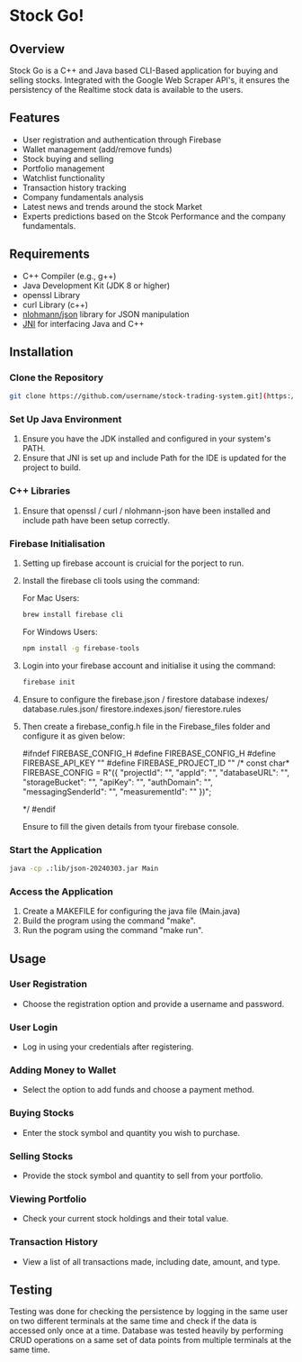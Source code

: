 # Stock Go!

## Overview

Stock Go is a C++ and Java based CLI-Based application for buying and selling stocks. Integrated with the Google Web Scraper API's, it ensures the persistency of the Realtime stock data is available to the users.

## Features

- User registration and authentication through Firebase 
- Wallet management (add/remove funds) 
- Stock buying and selling
- Portfolio management
- Watchlist functionality
- Transaction history tracking
- Company fundamentals analysis
- Latest news and trends around the stock Market
- Experts predictions based on the Stcok Performance and the company fundamentals.

## Requirements

- C++ Compiler (e.g., g++)
- Java Development Kit (JDK 8 or higher)
- openssl Library
- curl Library (c++)
- [nlohmann/json](https://github.com/nlohmann/json) library for JSON manipulation
- [JNI](https://docs.oracle.com/javase/8/docs/technotes/guides/jni/) for interfacing Java and C++

## Installation

### Clone the Repository

```bash
git clone https://github.com/username/stock-trading-system.git](https://github.com/GarvRajput17/StockTrading/garv)
```

### Set Up Java Environment

1. Ensure you have the JDK installed and configured in your system's PATH.
2. Ensure that JNI is set up and include Path for the IDE is updated for the project to build.

### C++ Libraries

1. Ensure that openssl / curl / nlohmann-json have been installed and include path have been setup correctly.

### Firebase Initialisation

1. Setting up firebase account is cruicial for the porject to run.
2. Install the firebase cli tools using the command:

   For Mac Users:

   ```bash
   brew install firebase cli
   ```

   For Windows Users:

   ```bash
   npm install -g firebase-tools
   ```

3. Login into your firebase account and initialise it using the command:
   
   ```bash
   firebase init
   ```
   
4. Ensure to configure the firebase.json / firestore database indexes/ database.rules.json/ firestore.indexes.json/ fierestore.rules
5. Then create a firebase_config.h file in the Firebase_files folder and configure it as given below:
   
    #ifndef FIREBASE_CONFIG_H
    #define FIREBASE_CONFIG_H
    #define FIREBASE_API_KEY ""
    #define FIREBASE_PROJECT_ID ""
    /*
    const char* FIREBASE_CONFIG = R"({
        "projectId": "",
        "appId": "",
        "databaseURL": "",
        "storageBucket": "",
        "apiKey": "",
        "authDomain": "",
        "messagingSenderId": "",
        "measurementId": ""
    })";
    
    */
    #endif

   Ensure to fill the given details from tyour firebase console.


### Start the Application

```bash
java -cp .:lib/json-20240303.jar Main
```

### Access the Application

1. Create a MAKEFILE for configuring the java file (Main.java)
2. Build the program using the command "make".
3. Run the pogram using the command "make run".

## Usage

### User Registration

- Choose the registration option and provide a username and password.

### User Login

- Log in using your credentials after registering.

### Adding Money to Wallet

- Select the option to add funds and choose a payment method.

### Buying Stocks

- Enter the stock symbol and quantity you wish to purchase.

### Selling Stocks

- Provide the stock symbol and quantity to sell from your portfolio.

### Viewing Portfolio

- Check your current stock holdings and their total value.

### Transaction History

- View a list of all transactions made, including date, amount, and type.

## Testing
Testing was done for checking the persistence by logging in the same user on two different terminals at the same time and check if the data is accessed only once at a time. Database was tested heavily by performing CRUD operations on a same set of data points from multiple terminals at the same time. 
